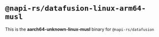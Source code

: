 # `@napi-rs/datafusion-linux-arm64-musl`

This is the **aarch64-unknown-linux-musl** binary for `@napi-rs/datafusion`
